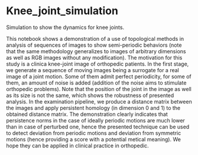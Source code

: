 # Knee_joint_simulation
Simulation to show the dynamics for knee joints.

This notebook shows a demonstration of a use of topological methods in analysis of sequences of images to show semi-periodic behaviors (note that the same methodology generalizes to images of arbitrary dimensions as well as RGB images without any modification). The motivation for this study is a clinica knee-joint image of orthopedic patients.
In the first stage, we generate a sequence of moving images being a surrogate for a real image of a joint motion. Some of them admit perfect periodicity, for some of them, an amount of noise is added (addition of the noise aims to stimulate orthopedic problems). Note that the position of the joint in the image as well as its size is not the same, which shows the robustness of presented analysis.
In the examination pipeline, we produce a distance matrix between the images and apply persistent homology (in dimension 0 and 1) to the obtained distance matrix. The demonstration clearly indicates that persistence norms in the case of ideally periodic motions are much lower than in case of perturbed one, hence the presented technique can be used to detect deviation from periodic motions and deviation from symmetric motions (hence providing a score with a potential metical meaning). We hope they can be applied in clinical practice in orthopedic.
